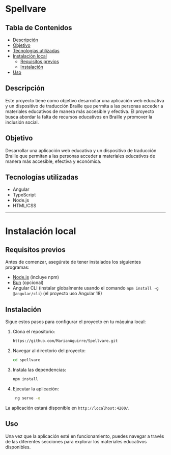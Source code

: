 # Spellvare

## Tabla de Contenidos
- [Descripción](#descripción)
- [Objetivo](#objetivo)
- [Tecnologías utilizadas](#tecnologías-utilizadas)
- [Instalación local](#instalación-local)
  - [Requisitos previos](#requisitos-previos)
  - [Instalación](#instalación)
- [Uso](#uso)

## Descripción

Este proyecto tiene como objetivo desarrollar una aplicación web educativa y un dispositivo de traducción Braille que permita a las personas acceder a materiales educativos de manera más accesible y efectiva. El proyecto busca abordar la falta de recursos educativos en Braille y promover la inclusión social.

## Objetivo

Desarrollar una aplicación web educativa y un dispositivo de traducción Braille que permitan a las personas acceder a materiales educativos de manera más accesible, efectiva y económica.

## Tecnologías utilizadas

- Angular
- TypeScript
- Node.js
- HTML/CSS
---
# Instalación local

## Requisitos previos
Antes de comenzar, asegúrate de tener instalados los siguientes programas:

- [Node.js](https://nodejs.org/) (incluye npm)
- [Bun](https://bun.sh/) (opcional) 
- Angular CLI (instalar globalmente usando el comando `npm install -g @angular/cli`) (el proyecto uso Angular 18)

## Instalación

Sigue estos pasos para configurar el proyecto en tu máquina local:

1. Clona el repositorio:
   ```bash
   https://github.com/MarianAguirre/Spellvare.git
2. Navegar al directorio del proyecto:
   ```bash
   cd spellvare
3. Instala las dependencias:
    ```bash
    npm install
4. Ejecutar la aplicación:
   ```bash
    ng serve -o
La aplicación estará disponible en `http://localhost:4200/`.

## Uso
Una vez que la aplicación esté en funcionamiento, puedes navegar a través de las diferentes secciones para explorar los materiales educativos disponibles. 

